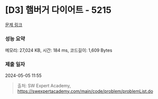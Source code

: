 # [D3] 햄버거 다이어트 - 5215 

[문제 링크](https://swexpertacademy.com/main/code/problem/problemDetail.do?contestProbId=AWT-lPB6dHUDFAVT) 

### 성능 요약

메모리: 27,024 KB, 시간: 184 ms, 코드길이: 1,609 Bytes

### 제출 일자

2024-05-05 11:55



> 출처: SW Expert Academy, https://swexpertacademy.com/main/code/problem/problemList.do